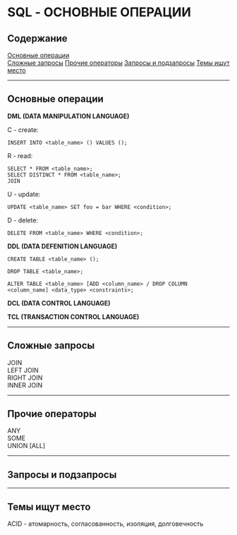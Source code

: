 # SQL - ОСНОВНЫЕ ОПЕРАЦИИ   

## Содержание 

[Основные операции](#Основные-операции)  
[Сложные запросы](#Сложные-запросы)
[Прочие операторы](#Прочие-операторы)
[Запросы и подзапросы](#Запросы-и-подзапросы)
[Темы ищут место](#Темы-ищут-место)

----  
## Основные операции  
**DML (DATA MANIPULATION LANGUAGE)**  

C - create:    

    INSERT INTO <table_name> () VALUES ();  

R - read:    

    SELECT * FROM <table_name>;  
    SELECT DISTINCT * FROM <table_name>;  
    JOIN  

U - update:    

    UPDATE <table_name> SET foo = bar WHERE <condition>;  

D - delete:    

    DELETE FROM <table_name> WHERE <condition>;  

**DDL (DATA DEFENITION LANGUAGE)**    

    CREATE TABLE <table_name> ();   
    
    DROP TABLE <table_name>;    

    ALTER TABLE <table_name> [ADD <column_name> / DROP COLUMN <column_name] <data_type> <constraints>;  

**DCL (DATA CONTROL LANGUAGE)**    

**TCL (TRANSACTION CONTROL LANGUAGE)**    

----
## Сложные запросы 
JOIN  
LEFT JOIN  
RIGHT JOIN  
INNER JOIN  

----
## Прочие операторы
ANY  
SOME  
UNION [ALL]  

----
## Запросы и подзапросы

----
## Темы ищут место
ACID - атомарность, согласованность, изоляция, долговечность
